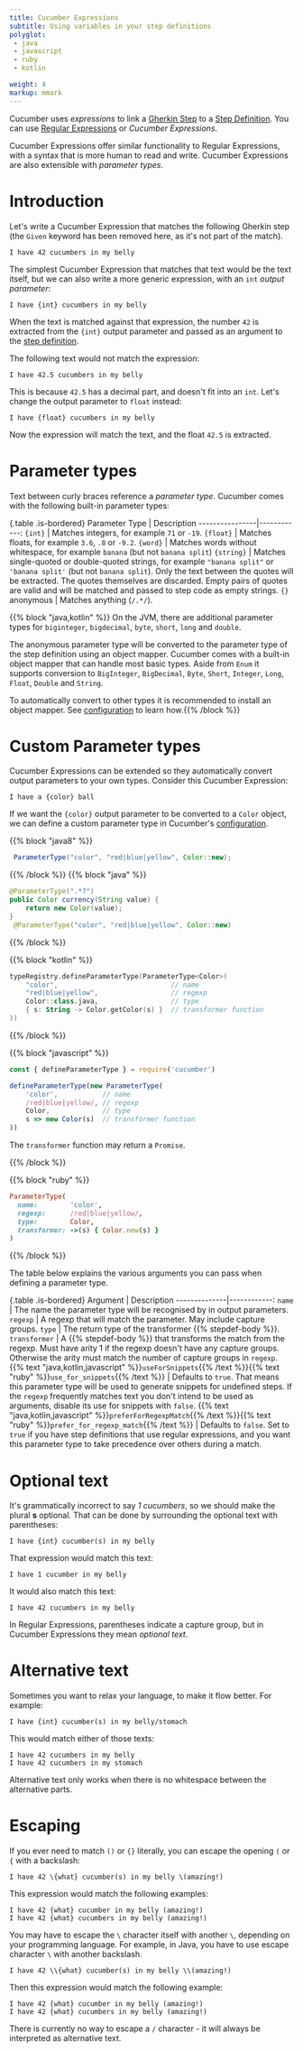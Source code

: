 ```yaml
---
title: Cucumber Expressions
subtitle: Using variables in your step definitions
polyglot:
 - java
 - javascript
 - ruby
 - kotlin

weight: 4
markup: mmark
---
```


Cucumber uses *expressions* to link a [Gherkin Step](/docs/gherkin/reference#steps)
to a [Step Definition](/docs/cucumber/step-definitions). You can use
[Regular Expressions](https://en.wikipedia.org/wiki/Regular_expression) or *Cucumber Expressions*.

Cucumber Expressions offer similar functionality to Regular Expressions, with a syntax 
that is more human to read and write. Cucumber Expressions are also
extensible with *parameter types*.

# Introduction

Let's write a Cucumber Expression that matches the following Gherkin step (the `Given`
keyword has been removed here, as it's not part of the match).

    I have 42 cucumbers in my belly

The simplest Cucumber Expression that matches that text would be the text itself,
but we can also write a more generic expression, with an `int` *output parameter*:

    I have {int} cucumbers in my belly

When the text is matched against that expression, the number `42` is extracted
from the `{int}` output parameter and passed as an argument to the [step definition](/docs/cucumber/step-definitions).

The following text would not match the expression:

    I have 42.5 cucumbers in my belly

This is because `42.5` has a decimal part, and doesn't fit into an `int`.
Let's change the output parameter to `float` instead:

    I have {float} cucumbers in my belly

Now the expression will match the text, and the float `42.5` is extracted.

# Parameter types

Text between curly braces reference a *parameter type*. Cucumber comes with
the following built-in parameter types:

{.table .is-bordered}
Parameter Type  | Description
----------------|------------:
`{int}`         | Matches integers, for example `71` or `-19`.
`{float}`       | Matches floats, for example `3.6`, `.8` or `-9.2`.
`{word}`        | Matches words without whitespace, for example `banana` (but not `banana split`)
`{string}`      | Matches single-quoted or double-quoted strings, for example `"banana split"` or `'banana split'` (but not `banana split`). Only the text between the quotes will be extracted. The quotes themselves are discarded. Empty pairs of quotes are valid and will be matched and passed to step code as empty strings.
`{}` anonymous  | Matches anything (`/.*/`). 

{{% block "java,kotlin" %}}
On the JVM, there are additional parameter types for `biginteger`, `bigdecimal`,
`byte`, `short`, `long` and `double`. 

The anonymous parameter type will be converted to the parameter type of the step definition using an object mapper. 
Cucumber comes with a built-in object mapper that can handle most basic types. Aside from `Enum` it supports conversion 
to `BigInteger`, `BigDecimal`, `Byte`, `Short`, `Integer`, `Long`, `Float`, `Double` and `String`.

To automatically convert to other types it is recommended to install an object mapper. See [configuration](/docs/cucumber/configuration)
to learn how.{{% /block %}}

# Custom Parameter types

Cucumber Expressions can be extended so they automatically convert
output parameters to your own types. Consider this Cucumber Expression:

    I have a {color} ball

If we want the `{color}` output parameter to be converted to a `Color` object,
we can define a custom parameter type in Cucumber's [configuration](/docs/cucumber/configuration).

{{% block "java8" %}}
```java
 ParameterType("color", "red|blue|yellow", Color::new);
```
{{% /block %}}
{{% block "java" %}}
```java
@ParameterType(".*?")
public Color currency(String value) {
    return new Color(value);
}
 @ParameterType("color", "red|blue|yellow", Color::new)
```
{{% /block %}}

{{% block "kotlin" %}}
```kotlin
typeRegistry.defineParameterType(ParameterType<Color>(
    "color",                            // name
    "red|blue|yellow",                  // regexp
    Color::class.java,                  // type
    { s: String -> Color.getColor(s) }  // transformer function
))
```
{{% /block %}}

{{% block "javascript" %}}
```javascript
const { defineParameterType } = require('cucumber')

defineParameterType(new ParameterType(
    'color',           // name
    /red|blue|yellow/, // regexp
    Color,             // type
    s => new Color(s)  // transformer function
))
```

The `transformer` function may return a `Promise`.

{{% /block %}}

{{% block "ruby" %}}
```ruby
ParameterType(
  name:        'color',
  regexp:      /red|blue|yellow/,
  type:        Color,
  transformer: ->(s) { Color.new(s) }
)
```
{{% /block %}}

The table below explains the various arguments you can pass when defining
a parameter type.

{.table .is-bordered}
Argument      | Description
--------------|------------:
`name`        | The name the parameter type will be recognised by in output parameters.
`regexp`      | A regexp that will match the parameter. May include capture groups.
`type`        | The return type of the transformer {{% stepdef-body %}}.
`transformer` | A {{% stepdef-body %}} that transforms the match from the regexp. Must have arity 1 if the regexp doesn't have any capture groups. Otherwise the arity must match the number of capture groups in `regexp`.
{{% text "java,kotlin,javascript" %}}`useForSnippets`{{% /text %}}{{% text "ruby" %}}`use_for_snippets`{{% /text %}} | Defaults to `true`. That means this parameter type will be used to generate snippets for undefined steps. If the `regexp` frequently matches text you don't intend to be used as arguments, disable its use for snippets with `false`.
{{% text "java,kotlin,javascript" %}}`preferForRegexpMatch`{{% /text %}}{{% text "ruby" %}}`prefer_for_regexp_match`{{% /text %}} | Defaults to `false`. Set to `true` if you have step definitions that use regular expressions, and you want this parameter type to take precedence over others during a match.

# Optional text

It's grammatically incorrect to say *1 cucumbers*, so we should make the plural **s**
optional. That can be done by surrounding the optional text with parentheses:

    I have {int} cucumber(s) in my belly

That expression would match this text:

    I have 1 cucumber in my belly

It would also match this text:

    I have 42 cucumbers in my belly

In Regular Expressions, parentheses indicate a capture group, but in Cucumber Expressions
they mean *optional text*.

# Alternative text

Sometimes you want to relax your language, to make it flow better. For example:

    I have {int} cucumber(s) in my belly/stomach

This would match either of those texts:

    I have 42 cucumbers in my belly
    I have 42 cucumbers in my stomach

Alternative text only works when there is no whitespace between the alternative parts.

# Escaping

If you ever need to match `()` or `{}` literally, you can escape the
opening `(` or `{` with a backslash:

    I have 42 \{what} cucumber(s) in my belly \(amazing!)

This expression would match the following examples:

    I have 42 {what} cucumber in my belly (amazing!)
    I have 42 {what} cucumbers in my belly (amazing!)
    
You may have to escape the `\` character itself with another `\`, depending on your programming language.
For example, in Java, you have to use escape character `\` with another backslash.

    I have 42 \\{what} cucumber(s) in my belly \\(amazing!)
    
Then this expression would match the following example:

    I have 42 {what} cucumber in my belly (amazing!)
    I have 42 {what} cucumbers in my belly (amazing!)

There is currently no way to escape a `/` character - it will always be interpreted
as alternative text.
